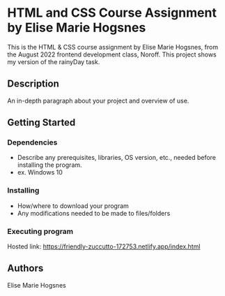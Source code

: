 # HTML and CSS Course Assignment by Elise Marie Hogsnes

This is the HTML & CSS course assignment by Elise Marie Hogsnes,
from the August 2022 frontend development class, Noroff.
This project shows my version of the rainyDay task.

## Description

An in-depth paragraph about your project and overview of use.

## Getting Started

### Dependencies

- Describe any prerequisites, libraries, OS version, etc., needed before installing the program.
- ex. Windows 10

### Installing

- How/where to download your program
- Any modifications needed to be made to files/folders

### Executing program

Hosted link:
https://friendly-zuccutto-172753.netlify.app/index.html

## Authors

Elise Marie Hogsnes
